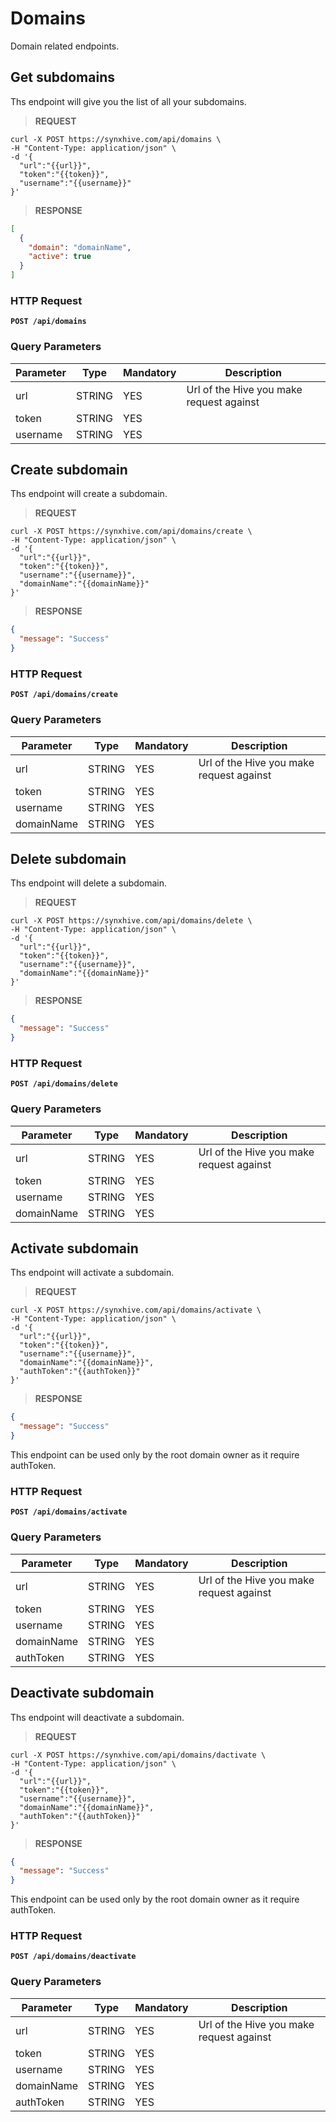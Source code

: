 # Domains

Domain related endpoints.

## Get subdomains
Ths endpoint will give you the list of all your subdomains.

> **REQUEST**

```shell
curl -X POST https://synxhive.com/api/domains \ 
-H "Content-Type: application/json" \ 
-d '{
  "url":"{{url}}",
  "token":"{{token}}",
  "username":"{{username}}"
}'
```

> **RESPONSE**

```json
[
  {
    "domain": "domainName",
    "active": true
  }
]
```

### HTTP Request

**`POST /api/domains`**

### Query Parameters

Parameter | Type | Mandatory | Description
--------- | ---- | --------- | -----------
url | STRING | YES | Url of the Hive you make request against
token | STRING | YES |
username | STRING | YES |

## Create subdomain
Ths endpoint will create a subdomain.

> **REQUEST**

```shell
curl -X POST https://synxhive.com/api/domains/create \ 
-H "Content-Type: application/json" \ 
-d '{
  "url":"{{url}}",
  "token":"{{token}}",
  "username":"{{username}}",
  "domainName":"{{domainName}}"
}'
```

> **RESPONSE**

```json
{
  "message": "Success"
}
```

### HTTP Request

**`POST /api/domains/create`**

### Query Parameters

Parameter | Type | Mandatory | Description
--------- | ---- | --------- | -----------
url | STRING | YES | Url of the Hive you make request against
token | STRING | YES |
username | STRING | YES |
domainName | STRING | YES |

## Delete subdomain
Ths endpoint will delete a subdomain.

> **REQUEST**

```shell
curl -X POST https://synxhive.com/api/domains/delete \ 
-H "Content-Type: application/json" \ 
-d '{
  "url":"{{url}}",
  "token":"{{token}}",
  "username":"{{username}}",
  "domainName":"{{domainName}}"
}'
```

> **RESPONSE**

```json
{
  "message": "Success"
}
```

### HTTP Request

**`POST /api/domains/delete`**

### Query Parameters

Parameter | Type | Mandatory | Description
--------- | ---- | --------- | -----------
url | STRING | YES | Url of the Hive you make request against
token | STRING | YES |
username | STRING | YES |
domainName | STRING | YES |

## Activate subdomain
Ths endpoint will activate a subdomain.

> **REQUEST**

```shell
curl -X POST https://synxhive.com/api/domains/activate \ 
-H "Content-Type: application/json" \ 
-d '{
  "url":"{{url}}",
  "token":"{{token}}",
  "username":"{{username}}",
  "domainName":"{{domainName}}",
  "authToken":"{{authToken}}"
}'
```

> **RESPONSE**

```json
{
  "message": "Success"
}
```

<aside class="notice">
This endpoint can be used only by the root domain owner as it require authToken.
</aside>

### HTTP Request

**`POST /api/domains/activate`**

### Query Parameters

Parameter | Type | Mandatory | Description
--------- | ---- | --------- | -----------
url | STRING | YES | Url of the Hive you make request against
token | STRING | YES |
username | STRING | YES |
domainName | STRING | YES |
authToken | STRING | YES |

## Deactivate subdomain
Ths endpoint will deactivate a subdomain.

> **REQUEST**

```shell
curl -X POST https://synxhive.com/api/domains/dactivate \ 
-H "Content-Type: application/json" \ 
-d '{
  "url":"{{url}}",
  "token":"{{token}}",
  "username":"{{username}}",
  "domainName":"{{domainName}}",
  "authToken":"{{authToken}}"
}'
```

> **RESPONSE**

```json
{
  "message": "Success"
}
```

<aside class="notice">
This endpoint can be used only by the root domain owner as it require authToken.
</aside>

### HTTP Request

**`POST /api/domains/deactivate`**

### Query Parameters

Parameter | Type | Mandatory | Description
--------- | ---- | --------- | -----------
url | STRING | YES | Url of the Hive you make request against
token | STRING | YES |
username | STRING | YES |
domainName | STRING | YES |
authToken | STRING | YES |
